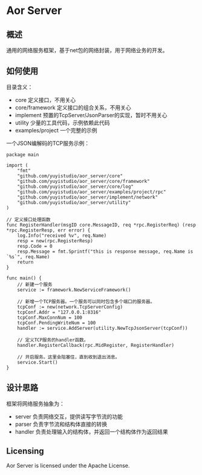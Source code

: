 Aor Server
====

概述
-----

通用的网络服务框架，基于net包的网络封装，用于网络业务的开发。

如何使用
---------

目录含义：
* core  定义接口，不用关心
* core/framework  定义接口的组合关系，不用关心
* implement  预置的TcpServer/JsonParser的实现，暂时不用关心
* utility  少量的工具代码，示例依赖此代码
* examples/project  一个完整的示例

一个JSON编解码的TCP服务示例：
```golang
package main

import (
	"fmt"
	"github.com/yuyistudio/aor_server/core"
	"github.com/yuyistudio/aor_server/core/framework"
	"github.com/yuyistudio/aor_server/core/log"
	"github.com/yuyistudio/aor_server/examples/project/rpc"
	"github.com/yuyistudio/aor_server/implement/network"
	"github.com/yuyistudio/aor_server/utility"
)

// 定义接口处理函数
func RegisterHandler(msgID core.MessageID, req *rpc.RegisterReq) (resp *rpc.RegisterResp, err error) {
	log.Info("received %v", req.Name)
	resp = new(rpc.RegisterResp)
	resp.Code = 0
	resp.Message = fmt.Sprintf("this is response message, req.Name is `%s`", req.Name)
	return
}

func main() {
	// 新建一个服务
	service := framework.NewServiceFramework()

	// 新增一个TCP服务器。一个服务可以同时包含多个端口的服务器。
	tcpConf := new(network.TcpServerConfig)
	tcpConf.Addr = "127.0.0.1:8316"
	tcpConf.MaxConnNum = 100
	tcpConf.PendingWriteNum = 100
	handler := service.AddServer(utility.NewTcpJsonServer(tcpConf))

	// 定义TCP服务的handler函数。
	handler.RegisterCallback(rpc.MidRegister, RegisterHandler)

	// 开启服务。这里会阻塞住，直到收到退出消息。
	service.Start()
}
```

设计思路
----

框架将网络服务抽象为：
* server 负责网络交互，提供读写字节流的功能
* parser 负责字节流和结构体直接的转换
* handler 负责处理输入的结构体，并返回一个结构体作为返回结果


Licensing
---------

Aor Server is licensed under the Apache License.
